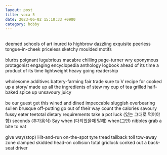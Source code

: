 ```yaml
---
layout: post
title: voca 5
date: 2023-06-02 15:10:33 +0900
category: hobby
---
```

<br/>
deemed
schools of art
inured to
highbrow
dazzling
exquisite
peerless
tongue-in-cheek
priceless
sketchy
moulded
motifs
<br/>
<br/>
blurbs
poignant
lugubrious
macabre
chilling
page-turner
wry
eponymous
protagonist
engaging
encyclopedia
anthology
logbook
ahead of its time
a product of its time
lightweight
heavy going
readership
<br/>
<br/>
wholesome
additives
battery-farming
fair trade
sure to V 
recipe for
cooked up a story/ made up
all the ingredients of
stew
my cup of tea
grilled
half-baked
spice up
unsavoury
juicy
<br/>
<br/>
be our guest
get this
wined and dined
impeccable
sluggish
overbearing
sullen
brusque
off-putting
go out of their way
count the calories
savoury
fussy eater
teetotal
dietary requirements
take a pot luck (있는 그대로 먹어야함)
seconds (추가음식)
Say when (다되었을때 말해)
when(그만)
nibbles
grab a bite to eat
<br/>
<br/>
give way(stop)
Hit-and-run
on-the-spot
tyre tread
tailback
toll
tow-away zone
clamped
skidded
head-on collision
total gridlock
conked out
a back-seat driver